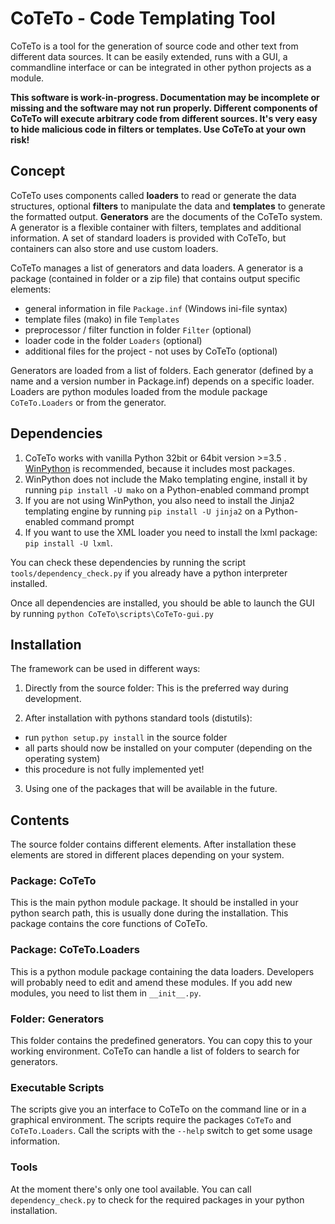 # CoTeTo - Code Templating Tool
CoTeTo is a tool for the generation of source code and other text from different
data sources. It can be easily extended, runs with a GUI, a commandline interface
or can be integrated in other python projects as a module.

**This software is work-in-progress. Documentation may be incomplete or missing
and the software may not run properly. Different components of CoTeTo will 
execute arbitrary code from different sources. It's very easy to hide
malicious code in filters or templates. Use CoTeTo at your own risk!**

## Concept
CoTeTo uses components called **loaders** to read or generate the data
structures, optional **filters** to manipulate the data and **templates** to
generate the formatted output. **Generators** are the documents of the CoTeTo
system. A generator is a flexible container with filters, templates and
additional information. A set of standard loaders is provided with CoTeTo, but
containers can also store and use custom loaders.

CoTeTo manages a list of generators and data loaders.
A generator is a package (contained in folder or a zip file) that contains
output specific elements:

- general information in file `Package.inf` (Windows ini-file syntax)
- template files (mako) in file `Templates`
- preprocessor / filter function in folder `Filter` (optional)
- loader code in the folder `Loaders` (optional)
- additional files for the project - not uses by CoTeTo (optional)

Generators are loaded from a list of folders. Each generator (defined by a name
and a version number in Package.inf) depends on a specific loader. Loaders are
python modules loaded from the module package `CoTeTo.Loaders` or from the
generator.

## Dependencies
1. CoTeTo works with vanilla Python 32bit or 64bit version >=3.5 .
[WinPython](http://winpython.github.io/) is recommended, because it includes
most packages.
3. WinPython does not include the Mako templating engine,
install it by running `pip install -U mako` on a Python-enabled command prompt
4. If you are not using WinPython, you also need to install the Jinja2
templating engine by running `pip install -U jinja2` on a Python-enabled command
prompt
5. If you want to use the XML loader you need to install the lxml package: 
`pip install -U lxml`.

You can check these dependencies by running the script
`tools/dependency_check.py` if you already have a python interpreter installed.

Once all dependencies are installed,
you should be able to launch the GUI by running `python CoTeTo\scripts\CoTeTo-gui.py`

## Installation
The framework can be used in different ways:

1. Directly from the source folder:
This is the preferred way during development.

2. After installation with pythons standard tools (distutils):
  * run `python setup.py install` in the source folder
  * all parts should now be installed on your computer (depending on the
    operating system)
  * this procedure is not fully implemented yet!

3. Using one of the packages that will be available in the future.

## Contents
The source folder contains different elements. After installation these elements
are stored in different places depending on your system.

### Package: CoTeTo
This is the main python module package. It should be installed in your python
search path, this is usually done during the installation. This package contains
the core functions of CoTeTo.

### Package: CoTeTo.Loaders
This is a python module package containing the data loaders. Developers will
probably need to edit and amend these modules. If you add new modules, you need
to list them in `__init__.py`.

### Folder: Generators
This folder contains the predefined generators. You can copy this to your
working environment. CoTeTo can handle a list of folders to search for
generators.

### Executable Scripts
The scripts give you an interface to CoTeTo on the command line or in a graphical
environment. The scripts require the packages `CoTeTo` and `CoTeTo.Loaders`. Call
the scripts with the `--help` switch to get some usage information.

### Tools
At the moment there's only one tool available. You can call
`dependency_check.py` to check for the required packages in your python
installation.
